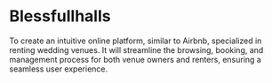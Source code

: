 # Blessfullhalls
To create an intuitive online platform, similar to Airbnb, specialized in renting wedding venues. It will streamline the browsing, booking, and management process for both venue owners and renters, ensuring a seamless user experience.
